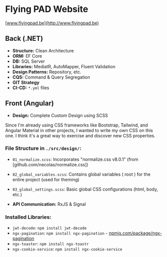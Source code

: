 # Flying PAD Website
[www.flyingpad.be](http://www.flyingpad.be)

## Back (.NET)

- **Structure:** Clean Architecture
- **ORM:** EF Core
- **DB:** SQL Server
- **Libraries:** MediatR, AutoMapper, Fluent Validation
- **Design Patterns:** Repository, etc.
- **CQS:** Command & Query Segregation
- **GIT Strategy**
- **CI-CD:** `*.yml` files

## Front (Angular)

- **Design:** Complete Custom Design using SCSS

Since I'm already using CSS frameworks like Bootstrap, Tailwind, and Angular Material in other projects, 
I wanted to write my own CSS on this one. I think it's a great way to exercise and discover new CSS properties.

### File Structure in `./src/design/`:
- `01_normalize.scss`: Incorporates "normalize.css v8.0.1" (from [github.com/necolas/normalize.css])
- `02_global_variables.scss`: Contains global variables ( root ) for the entire project (used for theming)
- `03_global_settings.scss`: Basic global CSS configurations (html, body, etc.)

- **API Communication:** RxJS & Signal

### Installed Libraries:
- `jwt-decode`: `npm install jwt-decode`
- `ngx-pagination`: `npm install ngx-pagination` - [npmjs.com/package/ngx-pagination](https://www.npmjs.com/package/ngx-pagination)
- `ngx-toaster`: `npm install ngx-toastr`
- `ngx-cookie-service`: `npm install ngx-cookie-service`